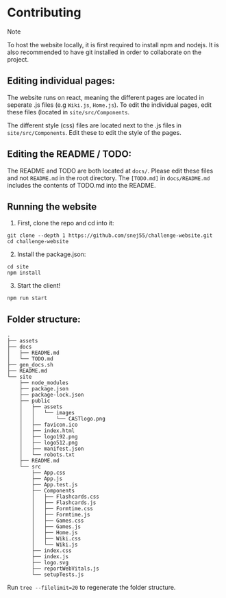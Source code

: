 # Contributing

> [!NOTE]
> To host the website locally, it is first required to install npm and nodejs. It is also recommended to have git installed in order to collaborate on the project.

## Editing individual pages:

The website runs on react, meaning the different pages are located in seperate .js files (e.g `Wiki.js`, `Home.js`). To edit the individual pages, edit these files (located in `site/src/Components`.

The different style (css) files are located next to the .js files in `site/src/Components`. Edit these to edit the style of the pages.

## Editing the README / TODO:

The README and TODO are both located at `docs/`. Please edit these files and not `README.md` in the root directory. The `[TODO.md]` in `docs/README.md` includes the contents of TODO.md into the README.

## Running the website

1. First, clone the repo and cd into it:

```
git clone --depth 1 https://github.com/snej55/challenge-website.git
cd challenge-website
```

2. Install the package.json:

```
cd site
npm install
```

3. Start the client!

```
npm run start
```

## Folder structure:
```
.
├── assets
├── docs
│   ├── README.md
│   └── TODO.md
├── gen_docs.sh
├── README.md
└── site
    ├── node_modules
    ├── package.json
    ├── package-lock.json
    ├── public
    │   ├── assets
    │   │   └── images
    │   │       └── CASTlogo.png
    │   ├── favicon.ico
    │   ├── index.html
    │   ├── logo192.png
    │   ├── logo512.png
    │   ├── manifest.json
    │   └── robots.txt
    ├── README.md
    └── src
        ├── App.css
        ├── App.js
        ├── App.test.js
        ├── Components
        │   ├── Flashcards.css
        │   ├── Flashcards.js
        │   ├── Formtime.css
        │   ├── Formtime.js
        │   ├── Games.css
        │   ├── Games.js
        │   ├── Home.js
        │   ├── Wiki.css
        │   └── Wiki.js
        ├── index.css
        ├── index.js
        ├── logo.svg
        ├── reportWebVitals.js
        └── setupTests.js
```

Run `tree --filelimit=20` to regenerate the folder structure.
